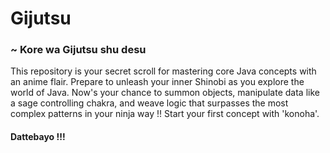 # Gijutsu
### ~ Kore wa Gijutsu shu desu <br>
This repository is your secret scroll for mastering core Java concepts with an anime flair. Prepare to unleash your inner Shinobi as you explore the world of Java. Now's your chance to summon objects, manipulate data like a sage controlling chakra, and weave logic that surpasses the most complex patterns in your ninja way !! Start your first concept with 'konoha'.
#### Dattebayo !!!

